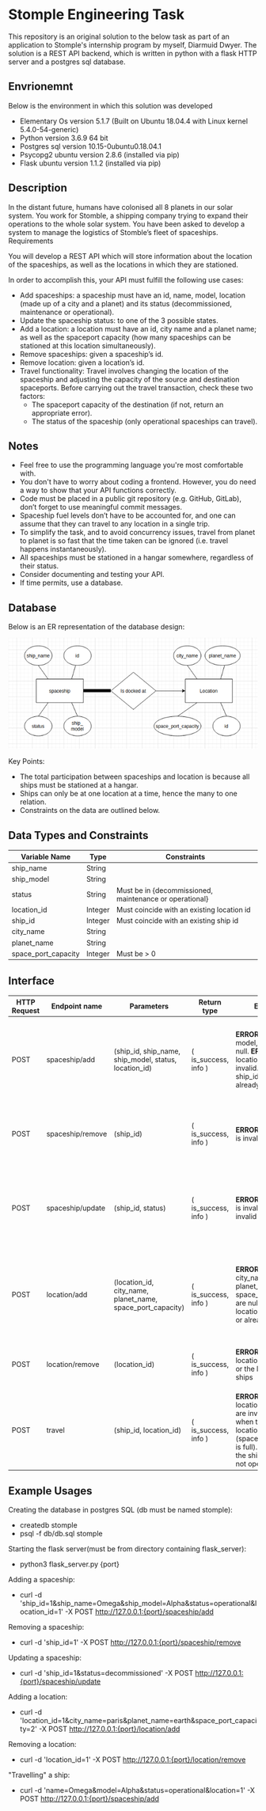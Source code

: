 # Stomple Engineering Task

This repository is an original solution to the below task as part of an
application to Stomple's internship program by myself, Diarmuid Dwyer.
The solution is a REST API backend, which is written in python with a flask HTTP
server and a postgres sql database.

## Envrionemnt

Below is the environment in which this solution was developed
- Elementary Os version 5.1.7 (Built on Ubuntu 18.04.4 with Linux kernel 5.4.0-54-generic)
- Python version 3.6.9 64 bit
- Postgres sql version 10.15-0ubuntu0.18.04.1
- Psycopg2 ubuntu version 2.8.6 (installed via pip)
- Flask ubuntu version 1.1.2 (installed via pip)

## Description

In the distant future, humans have colonised all 8 planets in our solar system. You work for Stomble, a shipping company trying to expand their operations to the whole solar system. You have been asked to develop a system to manage the logistics of Stomble’s fleet of spaceships.
Requirements

You will develop a REST API which will store information about the location of the spaceships, as well as the locations in which they are stationed.

In order to accomplish this, your API must fulfill the following use cases:

- Add spaceships: a spaceship must have an id, name, model, location (made up of a city and a planet) and its status (decommissioned, maintenance or operational).
- Update the spaceship status: to one of the 3 possible states.
- Add a location: a location must have an id, city name and a planet name; as well as the spaceport capacity (how many spaceships can be stationed at this location simultaneously).
- Remove spaceships: given a spaceship’s id.
- Remove location: given a location’s id.
- Travel functionality: Travel involves changing the location of the spaceship and adjusting the capacity of the source and destination spaceports. Before carrying out the travel transaction, check these two factors:
    - The spaceport capacity of the destination (if not, return an appropriate error).
    - The status of the spaceship (only operational spaceships can travel).

## Notes

- Feel free to use the programming language you're most comfortable with.
- You don't have to worry about coding a frontend. However, you do need a way to show that your API functions correctly.
- Code must be placed in a public git repository (e.g. GitHub, GitLab), don’t forget to use meaningful commit messages.
- Spaceship fuel levels don’t have to be accounted for, and one can assume that they can travel to any location in a single trip.
- To simplify the task, and to avoid concurrency issues, travel from planet to planet is so fast that the time taken can be ignored (i.e. travel happens instantaneously).
- All spaceships must be stationed in a hangar somewhere, regardless of their status.
- Consider documenting and testing your API.
- If time permits, use a database.

## Database

Below is an ER representation of the database design:

![Alt](Er.png "The ER diagram of the Stomple database")

Key Points:

- The total participation between spaceships and location is because all ships must be stationed at a hangar.
- Ships can only be at one location at a time, hence the many to one relation.
- Constraints on the data are outlined below.

## Data Types and Constraints

|Variable Name|Type|Constraints|
|-------------|----|-----------|
|ship_name|String||
|ship_model|String||
|status|String|Must be in {decommissioned, maintenance or operational}|
|location_id|Integer|Must coincide with an existing location id|
|ship_id|Integer|Must coincide with an existing ship id|
|city_name|String||
|planet_name|String||
|space_port_capacity|Integer|Must be > 0|

## Interface

|HTTP Request|Endpoint name|Parameters|Return type|Exception|Description|
|------------|-------------|----------|-----------|---------|-----------|
|POST|spaceship/add|(ship_id, ship_name, ship_model, status, location_id)|( is_success, info )| **ERROR** when name, model, or status are null. **ERROR** when location or status is invalid. **ERROR** when ship_id is invalid or already exists| Given a spaceships id, name, model, status and location add a spaceship to the database|
|POST|spaceship/remove|(ship_id)|( is_success, info )| **ERROR** when ship_id is invalid| Given a spaceships ship_id remove a spaceship from the database|
|POST|spaceship/update|(ship_id, status)|( is_success, info )| **ERROR** when ship_id is invalid or status is invalid| Given a spaceships ship_id and a valid status, update the spaceships status in the database|
|POST|location/add|(location_id, city_name, planet_name, space_port_capacity)|( is_success, info )| **ERROR** when city_name, planet_name or space_port_capacity are null. **ERROR** when location_id is invalid or already exists| Given a locations id, space port capacity, city and planet name add it to the database|
|POST|location/remove|(location_id)|( is_success, info )| **ERROR** when location_id is invalid or the location has ships| Given a locations id, remove the location from the database|
|POST|travel|(ship_id, location_id)|( is_success, info )|**ERROR** when location_id or ship_id are invalid. **ERROR** when the given location is full (space_port_capacity is full). **ERROR** when the ships status is not operational| Given a spaceships id and a locations id, move the spaceship to that location.|

## Example Usages

Creating the database in postgres SQL (db must be named stomple):
- createdb stomple
- psql -f db/db.sql stomple

Starting the flask server(must be from directory containing flask_server):
- python3 flask_server.py {port}

Adding a spaceship:
- curl -d 'ship_id=1&ship_name=Omega&ship_model=Alpha&status=operational&location_id=1' -X POST http://127.0.0.1:{port}/spaceship/add

Removing a spaceship:
- curl -d 'ship_id=1' -X POST http://127.0.0.1:{port}/spaceship/remove

Updating a spaceship:
- curl -d 'ship_id=1&status=decommissioned' -X POST http://127.0.0.1:{port}/spaceship/update

Adding a location:
- curl -d 'location_id=1&city_name=paris&planet_name=earth&space_port_capacity=2' -X POST http://127.0.0.1:{port}/location/add

Removing a location:
- curl -d 'location_id=1' -X POST http://127.0.0.1:{port}/location/remove

"Travelling" a ship:
- curl -d 'name=Omega&model=Alpha&status=operational&location=1' -X POST http://127.0.0.1:{port}/spaceship/add
